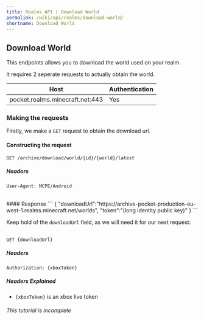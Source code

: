 ```yaml
---
title: Realms API | Download World
permalink: /wiki/api/realms/download-world/
shortname: Download World
---
```

## Download World
This endpoints allows you to download the world used on your realm.

It requires 2 seperate requests to actually obtain the world.

|Host|Authentication|
|----|--------------|
|pocket.realms.minecraft.net:443|Yes|

### Making the requests
Firstly, we make a `GET` request to obtain the download url.

#### Constructing the request

```
GET /archive/download/world/{id}/{world}/latest
```

##### Headers
```
User-Agent: MCPE/Android
```
  
<br>
#### Response
```
{
    "downloadUrl":"https://archive-pocket-production-eu-west-1.realms.minecraft.net/worlds",
    "token":"(long identity public key)"
}
```

Keep hold of the `downloadUrl` field, as we will need it for our next request:
<br><br>
```
GET {downloadUrl}
```

##### Headers
```
Authorization: {xboxToken}
```

##### Headers Explained
* `{xboxToken}` is an xbox live token
  
  
###### This tutorial is incomplete
